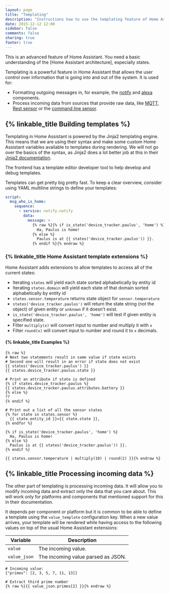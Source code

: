 ```yaml
---
layout: page
title: "Templating"
description: "Instructions how to use the templating feature of Home Assistant."
date: 2015-12-12 12:00
sidebar: false
comments: false
sharing: true
footer: true
---
```


<p class='note'>
This is an advanced feature of Home Assistant. You need a basic understanding of the [Home Assistant architecture], especially states.
</p>

[Home Assistant architecture]: /developers/architecture/

Templating is a powerful feature in Home Assistant that allows the user control over information that is going into and out of the system. It is used for:

 - Formatting outgoing messages in, for example, the [notify] and [alexa] components.
 - Process incoming data from sources that provide raw data, like [MQTT], [Rest sensor] or the [command line sensor].

[notify]: /components/notify/
[alexa]: /components/alexa/
[MQTT]: /components/mqtt/
[Rest sensor]: /components/sensor.rest/
[command line sensor]: /components/sensor.command_line/

## {% linkable_title Building templates %}

Templating in Home Assistant is powered by the Jinja2 templating engine. This means that we are using their syntax and make some custom Home Assistant variables available to templates during rendering. We will not go over the basics of the syntax, as Jinja2 does a lot better job at this in their [Jinja2 documentation].

[Jinja2 documentation]: http://jinja.pocoo.org/docs/dev/templates/

<p class='note'>
The frontend has a template editor developer tool to help develop and debug templates.
</p>

Templates can get pretty big pretty fast. To keep a clear overview, consider using YAML multiline strings to define your templates:

```yaml
script:
  msg_who_is_home:
    sequence:
      - service: notify.notify
        data:
          message: >
            {% raw %}{% if is_state('device_tracker.paulus', 'home') %}
              Ha, Paulus is home!
            {% else %}
              Paulus is at {{ states('device_tracker.paulus')) }}.
            {% endif %}{% endraw %}
```

### {% linkable_title Home Assistant template extensions %}

Home Assistant adds extensions to allow templates to access all of the current states:

 - Iterating `states` will yield each state sorted alphabetically by entity id
 - Iterating `states.domain` will yield each state of that domain sorted alphabetically by entity id
 - `states.sensor.temperature` returns state object for `sensor.temperature`
 - `states('device_tracker.paulus')` will return the state string (not the object) of given entity or `unknown` if it doesn't exist.
 - `is_state('device_tracker.paulus', 'home')` will test if given entity is specified state.
 - Filter `multiply(x)` will convert input to number and multiply it with `x`
 - Filter `round(x)` will convert input to number and round it to `x` decimals.

#### {% linkable_title Examples %}

```jinja2
{% raw %}
# Next two statements result in same value if state exists
# Second one will result in an error if state does not exist
{{ states('device_tracker.paulus') }}
{{ states.device_tracker.paulus.state }}

# Print an attribute if state is defined
{% if states.device_tracker.paulus %}
{{ states.device_tracker.paulus.attributes.battery }}
{% else %}
??
{% endif %}

# Print out a list of all the sensor states
{% for state in states.sensor %}
  {{ state.entity_id }}={{ state.state }},
{% endfor %}

{% if is_state('device_tracker.paulus', 'home') %}
  Ha, Paulus is home!
{% else %}
  Paulus is at {{ states('device_tracker.paulus')) }}.
{% endif %}

{{ states.sensor.temperature | multiply(10) | round(2) }}{% endraw %}
```

## {% linkable_title Processing incoming data %}

The other part of templating is processing incoming data. It will allow you to modify incoming data and extract only the data that you care about. This will work only for platforms and components that mentioned support for this in their documentation.

It depends per component or platform but it is common to be able to define a template using the `value_template` configuration key. When a new value arrives, your template will be rendered while having access to the following values on top of the usual Home Assistant extensions:

| Variable     | Description |
| ------------ | ----------- |
| `value`      | The incoming value.
| `value_json` | The incoming value parsed as JSON.

```jinja2
# Incoming value:
{"primes": [2, 3, 5, 7, 11, 13]}

# Extract third prime number
{% raw %}{{ value_json.primes[2] }}{% endraw %}
```
